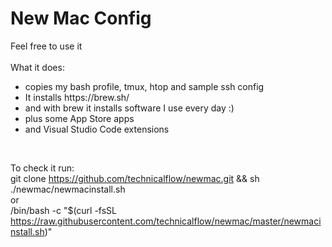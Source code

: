 # New Mac Config 
Feel free to use it<br>
<br>
What it does:<br>
<ul>
    <li>copies my bash profile, tmux, htop and sample ssh config<br>
    <li>It installs https://brew.sh/<br>
    <li>and with brew it installs software I use every day :)<br>
    <li>plus some App Store apps
    <li>and Visual Studio Code extensions
</ul>
<br>

To check it run:<br>
git clone https://github.com/technicalflow/newmac.git && sh ./newmac/newmacinstall.sh <br>
or <br>
/bin/bash -c "$(curl -fsSL https://raw.githubusercontent.com/technicalflow/newmac/master/newmacinstall.sh)"
